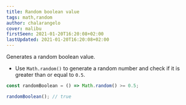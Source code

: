 ```yaml
---
title: Random boolean value
tags: math,random
author: chalarangelo
cover: malibu
firstSeen: 2021-01-20T16:20:08+02:00
lastUpdated: 2021-01-20T16:20:08+02:00
---
```


Generates a random boolean value.

- Use `Math.random()` to generate a random number and check if it is greater than or equal to `0.5`.

```js
const randomBoolean = () => Math.random() >= 0.5;
```

```js
randomBoolean(); // true
```
